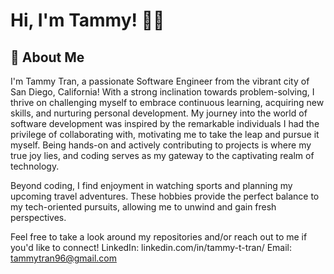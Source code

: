 # Hi, I'm Tammy! 👩‍💻

## 🌻 About Me
I'm Tammy Tran, a passionate Software Engineer from the vibrant city of San Diego, California! With a strong inclination towards problem-solving, I thrive on challenging myself to embrace continuous learning, acquiring new skills, and nurturing personal development. My journey into the world of software development was inspired by the remarkable individuals I had the privilege of collaborating with, motivating me to take the leap and pursue it myself. Being hands-on and actively contributing to projects is where my true joy lies, and coding serves as my gateway to the captivating realm of technology.

Beyond coding, I find enjoyment in watching sports and planning my upcoming travel adventures. These hobbies provide the perfect balance to my tech-oriented pursuits, allowing me to unwind and gain fresh perspectives.

Feel free to take a look around my repositories and/or reach out to me if you'd like to connect!
LinkedIn: linkedin.com/in/tammy-t-tran/
Email: tammytran96@gmail.com

<!--
**tammytran96/tammytran96** is a ✨ _special_ ✨ repository because its `README.md` (this file) appears on your GitHub profile.

Here are some ideas to get you started:

- 🔭 I’m currently working on ...
- 🌱 I’m currently learning ...
- 👯 I’m looking to collaborate on ...
- 🤔 I’m looking for help with ...
- 💬 Ask me about ...
- 📫 How to reach me: ...
- 😄 Pronouns: ...
- ⚡ Fun fact: ...
-->
